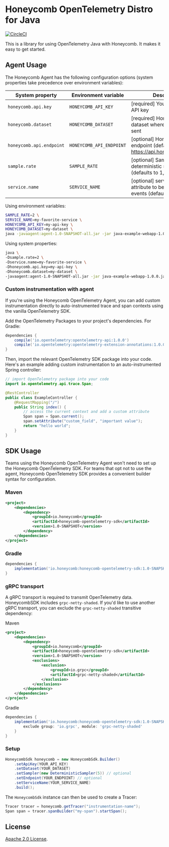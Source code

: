 # Honeycomb OpenTelemetry Distro for Java

[![CircleCI](https://circleci.com/gh/honeycombio/honeycomb-opentelemetry-java.svg?style=shield&circle-token=e2f4c30919ecbdbfb095415a6f4114a03dc491a0)](https://circleci.com/gh/honeycombio/honeycomb-opentelemetry-java)

This is a library for using OpenTelemetry Java with Honeycomb. It makes it easy to get started.

## Agent Usage

The Honeycomb Agent has the following configuration options (system properties take precedence over environment variables):

| System property                      | Environment variable                 | Description                                                                      |
|--------------------------------------|--------------------------------------|----------------------------------------------------------------------------------|
| `honeycomb.api.key` | `HONEYCOMB_API_KEY` | [required] Your Honeycomb API key
| `honeycomb.dataset` | `HONEYCOMB_DATASET` | [required] Honeycomb dataset where events will be sent
| `honeycomb.api.endpoint` | `HONEYCOMB_API_ENDPOINT` | [optional] Honeycomb ingest endpoint (defaults to https://api.honeycomb.io:443)
| `sample.rate` | `SAMPLE_RATE` | [optional] Sample rate for the deterministic sampler (defaults to 1, no sampling)
| `service.name` | `SERVICE_NAME` | [optional] service.name attribute to be used for all events (defaults to empty)

Using environment variables:

```sh
SAMPLE_RATE=2 \
SERVICE_NAME=my-favorite-service \
HONEYCOMB_API_KEY=my-api-key \
HONEYCOMB_DATASET=my-dataset \
java -javaagent:agent-1.0-SNAPSHOT-all.jar -jar java-example-webapp-1.0.0.jar
```

Using system properties:

```sh
java \
-Dsample.rate=2 \
-Dservice.name=my-favorite-service \
-Dhoneycomb.api.key=my-api-key \
-Dhoneycomb.dataset=my-dataset \
-javaagent:agent-1.0-SNAPSHOT-all.jar -jar java-example-webapp-1.0.0.jar
```

### Custom instrumentation with agent

If you're using the Honeycomb OpenTelemetry Agent, you can add custom instrumentation directly to auto-instrumented trace and span contexts using the vanilla OpenTelemetry SDK.

Add the OpenTelemetry Packages to your project's dependencies.
For Gradle:

```groovy
dependencies {
    compile('io.opentelemetry:opentelemetry-api:1.0.0')
    compile('io.opentelemetry:opentelemetry-extension-annotations:1.0.0')
}
```

Then, import the relevant OpenTelemetry SDK package into your code.
Here's an example adding custom instrumentation to an auto-instrumented Spring controller:

```java
// import OpenTelemetry package into your code
import io.opentelemetry.api.trace.Span;

@RestController
public class ExampleController {
    @RequestMapping("/")
    public String index() {
        // access the current context and add a custom attribute
        Span span = Span.current();
        span.setAttribute("custom_field", "important value");
        return "hello world";
    }
}
```

## SDK Usage

Teams using the Honeycomb OpenTelemetry Agent won't need to set up the Honeycomb OpenTelemetry SDK.
For teams that opt not to use the agent, Honeycomb OpenTelemetry SDK provides a convenient builder syntax for configuration.

### Maven

```xml
<project>
    <dependencies>
        <dependency>
            <groupId>io.honeycomb</groupId>
            <artifactId>honeycomb-opentelemetry-sdk</artifactId>
            <version>1.0-SNAPSHOT</version>
        </dependency>
    </dependencies>
</project>
```

### Gradle

```groovy
dependencies {
    implementation('io.honeycomb:honeycomb-opentelemetry-sdk:1.0-SNAPSHOT')
}
```

### gRPC transport

A gRPC transport is required to transmit OpenTelemetry data. HoneycombSDK includes `grpc-netty-shaded`.
If you'd like to use another gRPC transport, you can exclude the `grpc-netty-shaded` transitive dependency:

Maven
```xml
<project>
    <dependencies>
        <dependency>
            <groupId>io.honeycomb</groupId>
            <artifactId>honeycomb-opentelemetry-sdk</artifactId>
            <version>1.0-SNAPSHOT</version>
            <exclusions>
                <exclusion>
                    <groupId>io.grpc</groupId>
                    <artifactId>grpc-netty-shaded</artifactId>
                </exclusion>
            </exclusions>
        </dependency>
    </dependencies>
</project>
```

Gradle
```groovy
dependencies {
    implementation('io.honeycomb:honeycomb-opentelemetry-sdk:1.0-SNAPSHOT') {
        exclude group: 'io.grpc', module: 'grpc-netty-shaded'
    }
}
```

### Setup

```java
HoneycombSdk honeycomb = new HoneycombSdk.Builder()
    .setApiKey(YOUR_API_KEY)
    .setDataset(YOUR_DATASET)
    .setSampler(new DeterministicSampler(5)) // optional
    .setEndpoint(YOUR_ENDPOINT) // optional
    .setServiceName(YOUR_SERVICE_NAME)
    .build();
```

The `HoneycombSdk` instance can then be used to create a Tracer:

```java
Tracer tracer = honeycomb.getTracer("instrumentation-name");
Span span = tracer.spanBuilder("my-span").startSpan();
```

## License

[Apache 2.0 License](./LICENSE).
